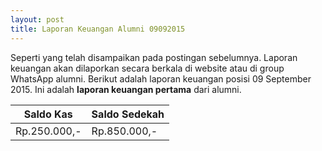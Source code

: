 ```yaml
---
layout: post
title: Laporan Keuangan Alumni 09092015
---
```


Seperti yang telah disampaikan pada postingan sebelumnya. Laporan keuangan akan dilaporkan secara berkala di website atau di group WhatsApp alumni. Berikut adalah laporan keuangan posisi 09 September 2015. Ini adalah **laporan keuangan pertama** dari alumni.

|Saldo Kas   |Saldo Sedekah|
|------------|-------------|
|Rp.250.000,-|Rp.850.000,- |

